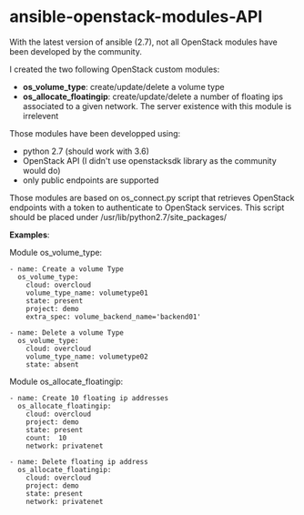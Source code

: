 # ansible-openstack-modules-API
With the latest version of ansible (2.7), not all OpenStack modules have been developed by the community.

I created the two following OpenStack custom modules:
  - __os_volume_type__: create/update/delete a volume type
  - __os_allocate_floatingip__: create/update/delete a number of floating ips associated to a given network. The server existence with this module is irrelevent

Those modules have been developped using:
  - python 2.7 (should work with 3.6)
  - OpenStack API (I didn't use openstacksdk library as the community would do)
  - only public endpoints are supported

Those modules are based on os_connect.py script that retrieves OpenStack endpoints with a token to authenticate to OpenStack services. This script should be placed under /usr/lib/python2.7/site_packages/

__Examples__:

Module os_volume_type:
```
- name: Create a volume Type
  os_volume_type:
    cloud: overcloud
    volume_type_name: volumetype01
    state: present
    project: demo
    extra_spec: volume_backend_name='backend01'
    
- name: Delete a volume Type
  os_volume_type:
    cloud: overcloud
    volume_type_name: volumetype02
    state: absent
```
Module os_allocate_floatingip:
```
- name: Create 10 floating ip addresses
  os_allocate_floatingip:
    cloud: overcloud
    project: demo
    state: present
    count:  10
    network: privatenet
    
- name: Delete floating ip address
  os_allocate_floatingip:
    cloud: overcloud
    project: demo
    state: present
    network: privatenet
```
